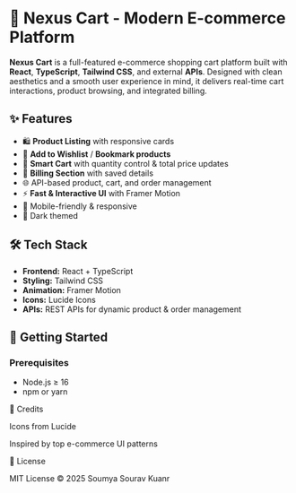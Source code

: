 # 🛒 Nexus Cart - Modern E-commerce Platform

**Nexus Cart** is a full-featured e-commerce shopping cart platform built with **React**, **TypeScript**, **Tailwind CSS**, and external **APIs**. Designed with clean aesthetics and a smooth user experience in mind, it delivers real-time cart interactions, product browsing, and integrated billing.

## ✨ Features

- 🛍️ **Product Listing** with responsive cards
- 💖 **Add to Wishlist** / **Bookmark products**
- 🛒 **Smart Cart** with quantity control & total price updates
- 🧾 **Billing Section** with saved details
- 🌐 API-based product, cart, and order management
- ⚡ **Fast & Interactive UI** with Framer Motion
- 📱 Mobile-friendly & responsive
- 🌙 Dark themed



## 🛠️ Tech Stack

- **Frontend:** React + TypeScript
- **Styling:** Tailwind CSS
- **Animation:** Framer Motion
- **Icons:** Lucide Icons
- **APIs:** REST APIs for dynamic product & order management


## 🚀 Getting Started

### Prerequisites

- Node.js ≥ 16
- npm or yarn

🙌 Credits

Icons from Lucide

Inspired by top e-commerce UI patterns

📄 License

MIT License © 2025 Soumya Sourav Kuanr




